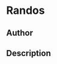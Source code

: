 # Randos

## Author

<!-- Insert Your Name Here -->

## Description

<!-- Describe your example here -->
